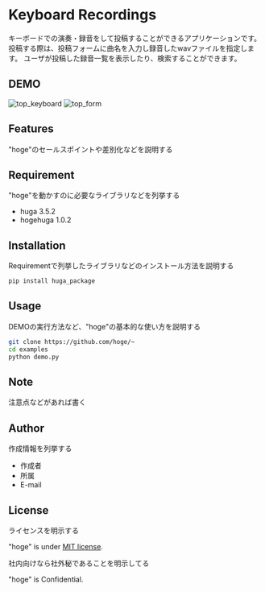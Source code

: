 # Keyboard Recordings

 キーボードでの演奏・録音をして投稿することができるアプリケーションです。
 投稿する際は、投稿フォームに曲名を入力し録音したwavファイルを指定します。
 ユーザが投稿した録音一覧を表示したり、検索することができます。
 
## DEMO
 ![top_keyboard](https://user-images.githubusercontent.com/109420472/199146143-ad1163d0-54d7-4aeb-a0df-400c3a0e749d.png)
 ![top_form](https://user-images.githubusercontent.com/109420472/199159501-de26bba9-e9a8-4632-869e-7a43b6ac0f14.png)
 
 



 
## Features
 
"hoge"のセールスポイントや差別化などを説明する
 
## Requirement
 
"hoge"を動かすのに必要なライブラリなどを列挙する
 
* huga 3.5.2
* hogehuga 1.0.2
 
## Installation
 
Requirementで列挙したライブラリなどのインストール方法を説明する
 
```bash
pip install huga_package
```
 
## Usage
 
DEMOの実行方法など、"hoge"の基本的な使い方を説明する
 
```bash
git clone https://github.com/hoge/~
cd examples
python demo.py
```
 
## Note
 
注意点などがあれば書く
 
## Author
 
作成情報を列挙する
 
* 作成者
* 所属
* E-mail
 
## License
ライセンスを明示する
 
"hoge" is under [MIT license](https://en.wikipedia.org/wiki/MIT_License).
 
社内向けなら社外秘であることを明示してる
 
"hoge" is Confidential.